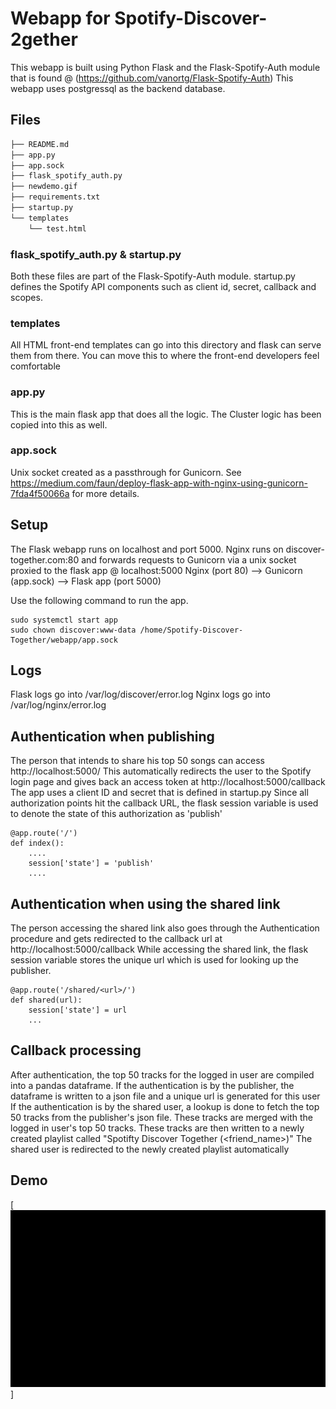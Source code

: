 # Webapp for Spotify-Discover-2gether

This webapp is built using Python Flask and the Flask-Spotify-Auth module that is found @  (https://github.com/vanortg/Flask-Spotify-Auth)
This webapp uses postgressql as the backend database.

## Files

```bash
├── README.md
├── app.py
├── app.sock
├── flask_spotify_auth.py
├── newdemo.gif
├── requirements.txt
├── startup.py
└── templates
    └── test.html
```

### flask_spotify_auth.py & startup.py
Both these files are part of the Flask-Spotify-Auth module. startup.py defines the Spotify API components such as client id, secret, callback and scopes.

### templates
All HTML front-end templates can go into this directory and flask can serve them from there. You can move this to where the front-end developers feel comfortable

### app.py
This is the main flask app that does all the logic. The Cluster logic has been copied into this as well.

### app.sock
Unix socket created as a passthrough for Gunicorn. See https://medium.com/faun/deploy-flask-app-with-nginx-using-gunicorn-7fda4f50066a for more details.

## Setup
The Flask webapp runs on localhost and port 5000.
Nginx runs on discover-together.com:80 and forwards requests to Gunicorn via a unix socket proxied to the flask app @ localhost:5000
Nginx (port 80) --> Gunicorn (app.sock) --> Flask app (port 5000)

Use the following command to run the app.
```
sudo systemctl start app
sudo chown discover:www-data /home/Spotify-Discover-Together/webapp/app.sock
```

## Logs
Flask logs go into /var/log/discover/error.log
Nginx logs go into /var/log/nginx/error.log

## Authentication when publishing

The person that intends to share his top 50 songs can access http://localhost:5000/
This automatically redirects the user to the Spotify login page and gives back an access token at http://localhost:5000/callback
The app uses a client ID and secret that is defined in startup.py 
Since all authorization points hit the callback URL, the flask session variable is used to denote the state of this authorization as 'publish'

```
@app.route('/')
def index():
    ....
    session['state'] = 'publish'
    ....
```

## Authentication when using the shared link

The person accessing the shared link also goes through the Authentication procedure and gets redirected to the callback url at http://localhost:5000/callback
While accessing the shared link, the flask session variable stores the unique url which is used for looking up the publisher.

```
@app.route('/shared/<url>/')
def shared(url):
    session['state'] = url
    ...
```
## Callback processing

After authentication, the top 50 tracks for the logged in user are compiled into a pandas dataframe.
If the authentication is by the publisher, the dataframe is written to a json file and a unique url is generated for this user
If the authentication is by the shared user, a lookup is done to fetch the top 50 tracks from the publisher's json file. These tracks are merged with the logged in user's top 50 tracks. These tracks are then written to a newly created playlist called "Spotifty Discover Together (<friend_name>)"
The shared user is redirected to the newly created playlist automatically

## Demo

[![Watch the Demo video](newdemo.gif)]
